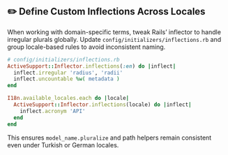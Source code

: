 ## ✏️ Define Custom Inflections Across Locales
When working with domain-specific terms, tweak Rails’ inflector to handle irregular plurals globally. Update `config/initializers/inflections.rb` and group locale-based rules to avoid inconsistent naming.

```ruby
# config/initializers/inflections.rb
ActiveSupport::Inflector.inflections(:en) do |inflect|
  inflect.irregular 'radius', 'radii'
  inflect.uncountable %w( metadata )
end

I18n.available_locales.each do |locale|
  ActiveSupport::Inflector.inflections(locale) do |inflect|
    inflect.acronym 'API'
  end
end
```

This ensures `model_name.pluralize` and path helpers remain consistent even under Turkish or German locales.